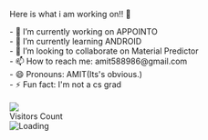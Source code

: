 
Here is what i am working on!! 👋
 

<!--
**Amit588986/Amit588986** is a ✨ _special_ ✨ repository because its `README.md` (this file) appears on your GitHub profile.--!>

- 🔭 I’m currently working on APPOINTO<br>
- 🌱 I’m currently learning ANDROID<br>
- 👯 I’m looking to collaborate on Material Predictor<br>
- 📫 How to reach me: amit588986@gmail.com<br>
- 😄 Pronouns: AMIT(Its's obvious.)<br>
- ⚡ Fun fact: I'm not a cs grad<br><br>

<img src="https://github-readme-stats.vercel.app/api?username=Amit588986&&show_icons=true&title_color=FFFFFF&icon_color=FFFFFF&text_color=FFFFFF&bg_color=7F98BDD7"/>
<br>

<h>Visitors Count</h><br>
<img align="left" src = "https://profile-counter.glitch.me/Amit588986/count.svg" alt ="Loading">
